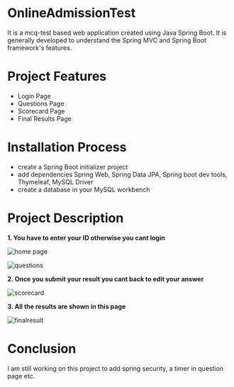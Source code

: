 # OnlineAdmissionTest
It is a mcq-test based web application created using Java Spring Boot. It is generally developed to understand the Spring MVC and Spring Boot framework's features.


# Project Features
* Login Page
* Questions Page
* Scorecard Page
* Final Results Page

# Installation Process
* create a Spring Boot initializer project
* add dependencies Spring Web, Spring Data JPA, Spring boot dev tools, Thymeleaf, MySQL Driver
* create a database in your MySQL workbench

# Project Description

**1. You have to enter your ID otherwise you cant login**

![home page](https://user-images.githubusercontent.com/55852692/140688584-dec6de7a-8925-4dcf-b408-610987ea2513.JPG)

![questions](https://user-images.githubusercontent.com/55852692/140688615-e7271520-21de-48b6-8a08-b905c7837f2a.JPG)

**2. Once you submit your result you cant back to edit your answer**

![scorecard](https://user-images.githubusercontent.com/55852692/140688638-e7f5d078-05da-417e-bca0-3a34697d9f47.JPG)


**3. All the results are shown in this page**

![finalresult](https://user-images.githubusercontent.com/55852692/140688657-7335e5a7-b3c2-4895-bcf3-04a2b1c76178.JPG)


# Conclusion

I am still working on this project to add spring security, a timer in question page etc.

